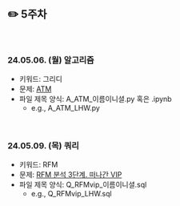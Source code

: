 ## ✏️ 5주차

</br>

### 24.05.06. (월) 알고리즘
- 키워드: 그리디
- 문제: [ATM](https://www.acmicpc.net/problem/11399)
- 파일 제목 양식: A_ATM_이름이니셜.py 혹은 .ipynb
  - e.g., A_ATM_LHW.py

</br>

### 24.05.09. (목) 쿼리
- 키워드: RFM
- 문제: [RFM 분석 3단계. 떠나간 VIP](https://solvesql.com/problems/rfm-3-left-vip/)
- 파일 제목 양식: Q_RFMvip_이름이니셜.sql
  - e.g., Q_RFMvip_LHW.sql

</br>
